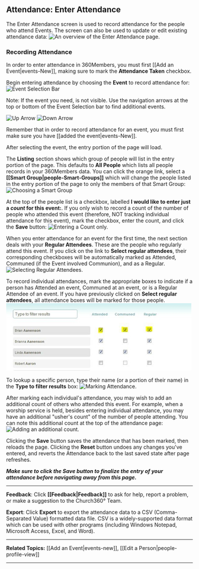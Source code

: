 ## Attendance: Enter Attendance

The Enter Attendance screen is used to record attendance for
the people who attend Events. The screen can also be used to update or
edit existing attendance data: ![An overview of the Enter Attendance
page.](images/Enter_Attendance.PNG "An overview of the Enter Attendance page.")

### Recording Attendance

In order to enter attendance in 360Members, you must first [[Add an
Event|events-New]], making sure to mark the **Attendance Taken**
checkbox.

Begin entering attendance by choosing the **Event** to record attendance
for: ![Event Selection
Bar](images/Attendance_event_selection_bar.PNG "Event Selection Bar")

Note: If the event you need, is not visible. Use the navigation arrows
at the top or bottom of the Event Selection bar to find additional
events.

![Up
Arrow](images/Attendance_event_selection_bar_up_arrow.png "Up Arrow")
![Down
Arrow](images/Attendance_event_selection_bar_down_arrow.png "Down Arrow")

Remember that in order to record attendance for an event, you must first
make sure you have [[added the event|events-New]].

After selecting the event, the entry portion of the page will load.

The **Listing** section shows which group of people will list in the
entry portion of the page. This defaults to **All People** which lists
all people records in your 360Members data. You can click the orange
link, select a **[[Smart Group|people-Smart-Groups]]** which will
change the people listed in the entry portion of the page to only the
members of that Smart Group: ![Choosing a Smart
Group](images/Enter_Attendance_04.JPG "Choosing a Smart Group")

At the top of the people list is a checkbox, labelled **I would like to
enter just a *count* for this event:**. If you only wish to record a
count of the number of people who attended this event (therefore, NOT
tracking individual attendance for this event), mark the checkbox, enter
the count, and click the **Save** button: ![Entering a Count
only.](images/Enter_Attendance_05.JPG "Entering a Count only.")

When you enter attendance for an event for the first time, the next
section deals with your **Regular Attendees**. These are the people who
regularly attend this event. If you click on the link to **Select
regular attendees**, their corresponding checkboxes will be
automatically marked as Attended, Communed (if the Event involved
Communion), and as a Regular. ![Selecting Regular
Attendees.](images/Enter_Attendance_06.JPG "Selecting Regular Attendees.")

To record individual attendances, mark the appropriate boxes to indicate
if a person has Attended an event, Communed at an event, or is a Regular
Attendee of an event. If you have previously clicked on **Select regular
attendees**, all attendance boxes will be marked for those people.
![Marking Attendance.](images/Enter_Attendance_07.JPG "Marking Attendance.")

To lookup a specific person, type their name (or a portion of their
name) in the **Type to filter results** box: ![Marking
Attendance.](images/Enter_Attendance_08.JPG "Marking Attendance.")

After marking each individual's attendance, you may wish to add an
additional count of others who attended this event. For example, when a
worship service is held, besides entering individual attendance, you may
have an additional "usher's count" of the number of people attending.
You can note this additional count at the top of the attendance page:
![Adding an additional
count.](images/Enter_Attendance_09.JPG "Adding an additional count.")

Clicking the **Save** button saves the attendance that has been marked,
then reloads the page. Clicking the **Reset** button undoes any changes
you've entered, and reverts the Attendance back to the last saved state
after page refreshes.

***Make sure to click the Save button to finalize the entry of your
attendance before navigating away from this page.***

* * * * *

**Feedback**: Click **[[Feedback|Feedback]]** to ask for help, report a problem, or
make a suggestion to the Church360° Team.

**Export**: Click **Export** to export the attendance data to a CSV
(Comma-Separated Value) formatted data file. CSV is a widely-supported
data format which can be used with other programs (including Windows
Notepad, Microsoft Access, Excel, and Word).

* * * * *

**Related Topics:** [[Add an Event|events-new]], [[Edit a
Person|people-profile-view]]

* * * * *
